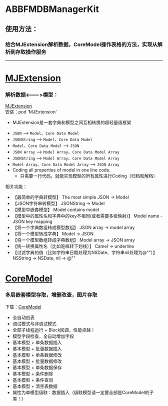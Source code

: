 # ABBFMDBManagerKit

## 使用方法：

### 结合MJExtension解析数据，CoreModel操作表格的方法，实现从解析到存取操作服务

***********

# [MJExtension](https://github.com/CoderMJLee/MJExtension)

### 解析数据<--->模型：

[MJExtension](https://github.com/CoderMJLee/MJExtension)  
 安装：pod 'MJExtension'
     
     
- MJExtension是一套字典和模型之间互相转换的超轻量级框架
* `JSON` --> `Model`、`Core Data Model`
* `JSONString` --> `Model`、`Core Data Model`
* `Model`、`Core Data Model` --> `JSON`
* `JSON Array` --> `Model Array`、`Core Data Model Array`
* `JSONString` --> `Model Array`、`Core Data Model Array`
* `Model Array`、`Core Data Model Array` --> `JSON Array`
* Coding all properties of model in one line code.
    * 只需要一行代码，就能实现模型的所有属性进行Coding（归档和解档）

相关功能：

* 【最简单的字典转模型】<a id="JSON_Model"></a> The most simple JSON -> Model
* 【JSON字符串转模型】<a id="JSONString_Model"></a> JSONString -> Model
* 【模型中嵌套模型】<a id="Model_contains_model"></a> Model contains model
* 【模型中的属性名和字典中的key不相同(或者需要多级映射)】<a id="Model_name_JSON_key_mapping"></a> Model name - JSON key mapping
* 【将一个字典数组转成模型数组】<a id="JSON_array_model_array"></a> JSON array -> model array
* 【将一个模型转成字典】<a id="Model_JSON"></a> Model -> JSON
* 【将一个模型数组转成字典数组】<a id="Model_array_JSON_array"></a> Model array -> JSON array
* 【统一转换属性名（比如驼峰转下划线）】<a id="Camel_underline"></a> Camel -> underline
* 【过滤字典的值（比如字符串日期处理为NSDate、字符串nil处理为@""）】<a id="NSString_NSDate"></a> NSString -> NSDate, nil -> @""

#  [CoreModel](https://github.com/CharlinFeng/CoreModel)

### 多层嵌套模型存取，增删改查，图片存取

下载：[CoreModel](https://github.com/CharlinFeng/CoreModel)
      
* 全自动创表
* 调试模式与非调试模式
* 全部子线程运行 + Block回调，性能卓越！
* 模型字段检查，全自动增加字段
* 基本模型 + 单条数据插入
* 基本模型 + 批量数据插入
* 基本模型 + 单条数据修改
* 基本模型 + 批量数据修改
* 基本模型 + 单条数据保存
* 基本模型 + 条件删除
* 基本模型 + 条件查询
* 基本模型 + 清空表数据
* 属性为单模型级联：数据插入（级联模型请一定要全部是CoreModel的子类！）
